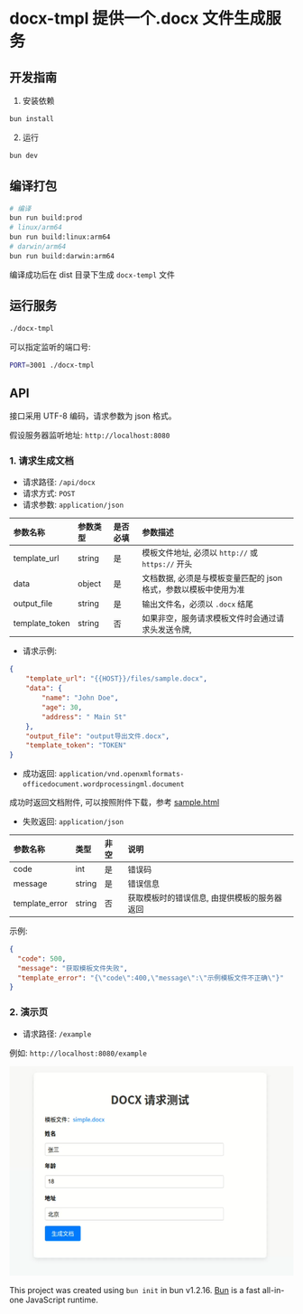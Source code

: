 # docx-tmpl 提供一个.docx 文件生成服务

## 开发指南

1. 安装依赖

```bash
bun install
```

2. 运行

```bash
bun dev
```

## 编译打包

```bash
# 编译
bun run build:prod
# linux/arm64
bun run build:linux:arm64
# darwin/arm64
bun run build:darwin:arm64
```

编译成功后在 dist 目录下生成 `docx-templ` 文件

## 运行服务

```bash
./docx-tmpl
```

可以指定监听的端口号:

```bash
PORT=3001 ./docx-tmpl
```

## API

接口采用 UTF-8 编码，请求参数为 json 格式。

假设服务器监听地址: `http://localhost:8080`

### 1. 请求生成文档

- 请求路径: `/api/docx`
- 请求方式: `POST`
- 请求参数: `application/json`

| 参数名称     | 参数类型 | 是否必填 | 参数描述                                                         |
| :----------- | :------- | :------- | :--------------------------------------------------------------- |
| template_url | string   | 是       | 模板文件地址, 必须以 `http://` 或 `https://` 开头                |
| data         | object   | 是       | 文档数据, 必须是与模板变量匹配的 json 格式，参数以模板中使用为准 |
| output_file  | string   | 是       | 输出文件名，必须以 `.docx` 结尾                                  |
| template_token        | string   | 否       | 如果非空，服务请求模板文件时会通过请求头发送令牌,                                                                 |

- 请求示例:

```json
{
    "template_url": "{{HOST}}/files/sample.docx",
    "data": {
        "name": "John Doe",
        "age": 30,
        "address": " Main St"
    },
    "output_file": "output导出文件.docx",
    "template_token": "TOKEN"
}
```


- 成功返回: `application/vnd.openxmlformats-officedocument.wordprocessingml.document`

成功时返回文档附件, 可以按照附件下载，参考 [sample.html](public/sample.html)

- 失败返回: `application/json`

| 参数名称       | 类型   | 非空 | 说明                                         |
| :------------- | :----- | :--- | :------------------------------------------- |
| code           | int    | 是   | 错误码                                       |
| message        | string | 是   | 错误信息                                     |
| template_error | string | 否   | 获取模板时的错误信息, 由提供模板的服务器返回 |

示例:

  ```json
  {
    "code": 500,
    "message": "获取模板文件失败",
    "template_error": "{\"code\":400,\"message\":\"示例模板文件不正确\"}"
  }
  ```

### 2. 演示页

- 请求路径: `/example`

例如: `http://localhost:8080/example`

![简单示例](example/sample.png)


This project was created using `bun init` in bun v1.2.16. [Bun](https://bun.sh) is a fast all-in-one JavaScript runtime.
